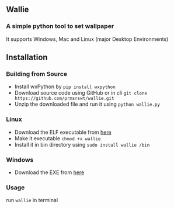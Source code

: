 ## Wallie
### A simple python tool to set wallpaper

It supports Windows, Mac and Linux (major Desktop Environments)

## Installation

### Building from Source

- Install wxPython by `pip install wxpython`
- Download source code using GitHub or in cli `git clone https://github.com/prmsrswt/wallie.git`
- Unzip the downloaded file and run it using `python wallie.py`

### Linux

- Download the ELF executable from [here](https://github.com/prmsrswt/wallie/releases/download/v1.0/wallie)
- Make it executable `chmod +x wallie`
- Install it in bin directory using `sudo install wallie /bin`

### Windows

- Download the EXE from [here](https://github.com/prmsrswt/wallie/releases/download/v1.0/wallie-x64.exe)

### Usage

run `wallie` in terminal

